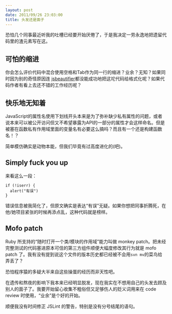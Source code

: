 ```yaml
---
layout: post
date: 2011/09/26 23:03:00
title: 头发还是面子
---
```

恐怕几个同事最近听我的吐槽已经要开始厌倦了，于是我决定一劳永逸地把遗留代码里的渣元素写在这。

## 可怕的缩进

你会怎么评价代码中混合使用空格和Tab作为同一行的缩进？业余？无知？如果同时因为别的奇怪原因连
[jsbeautifier](http://jsbeautifier.org/)都没能成功地把这坨代码给格式化呢？如果代码作者有看上去还不错的工作经历呢？

## 快乐地无知着

JavaScript的属性名使用下划线开头本来是为了弥补缺少私有属性的问题，或者说本来可以被公开访问但又不希望暴露为API的一部分的属性才会这样命名。但是被塞在函数私有作用域里面的变量名有必要这么搞吗？而且有一个还是构建函数名！？

简单模仿确实是动物本能，但我们毕竟有过高度进化的(吧)。

## Simply fuck you up

来看这么一段：

    if (!iserr) {
      alert("有误")
    }

错误信息被我简化了，但原文确实是表达“有误”无疑。如果你想把同事折腾死，在他/她项目紧张的时候再添点乱，这种代码就是榜样。

## Mofo patch

Ruby 所支持的“随时打开一个类/模块的作用域”能力叫做 monkey
patch。把未经完整测试的代码塞进原本可信的第三方组件顺便大幅度修改其行为就是 mofo
patch 了。我有没有提到说这个文件的版本历史都已经被不会用`svn mv`的菜鸟给弄丢了？

恐怕程序猿的多疑大半来自这些操蛋的经历而非天性吧。

在遗传和熬夜的影响下我本来已经明显脱发，现在我实在不想用自己的头发去顾及别人的面子了。我要开始留心收集不粗俗但又足够伤人的贬义词用来在 code review 时使用，“业余”是个好的开始。

顺便我没有时间修正 JSLint 的警告，特别是没有分号结尾的语句。

